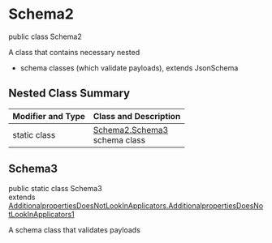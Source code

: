 # Schema2
public class Schema2

A class that contains necessary nested
- schema classes (which validate payloads), extends JsonSchema

## Nested Class Summary
| Modifier and Type | Class and Description |
| ----------------- | ---------------------- |
| static class | [Schema2.Schema3](#schema3)<br> schema class |

## Schema3
public static class Schema3<br>
extends [AdditionalpropertiesDoesNotLookInApplicators.AdditionalpropertiesDoesNotLookInApplicators1](../../../../../../components/schemas/AdditionalpropertiesDoesNotLookInApplicators.md#additionalpropertiesdoesnotlookinapplicators1)

A schema class that validates payloads
